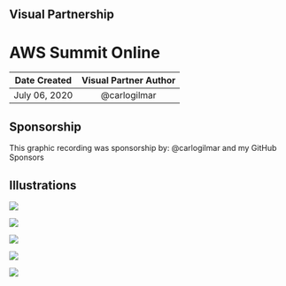 ## Visual Partnership

# AWS Summit Online

| Date Created | Visual Partner Author |
| :----------: |:---------------------:|
|July 06, 2020 | @carlogilmar |

## Sponsorship

This graphic recording was sponsorship by: @carlogilmar and my GitHub Sponsors

## Illustrations

![](https://res.cloudinary.com/carlogilmar/image/upload/v1595971779/illustrations/AWSSummit%20Online/IMG_5849_tqccj2.png)

![](https://res.cloudinary.com/carlogilmar/image/upload/v1595971782/illustrations/AWSSummit%20Online/IMG_5848_ywihgx.png)

![](https://res.cloudinary.com/carlogilmar/image/upload/v1595971783/illustrations/AWSSummit%20Online/IMG_5867_ai7wvr.png)

![](https://res.cloudinary.com/carlogilmar/image/upload/v1595971782/illustrations/AWSSummit%20Online/IMG_5852_ljxpmr.png)

![](https://res.cloudinary.com/carlogilmar/image/upload/v1595971782/illustrations/AWSSummit%20Online/IMG_5851_s0ilyr.png)
